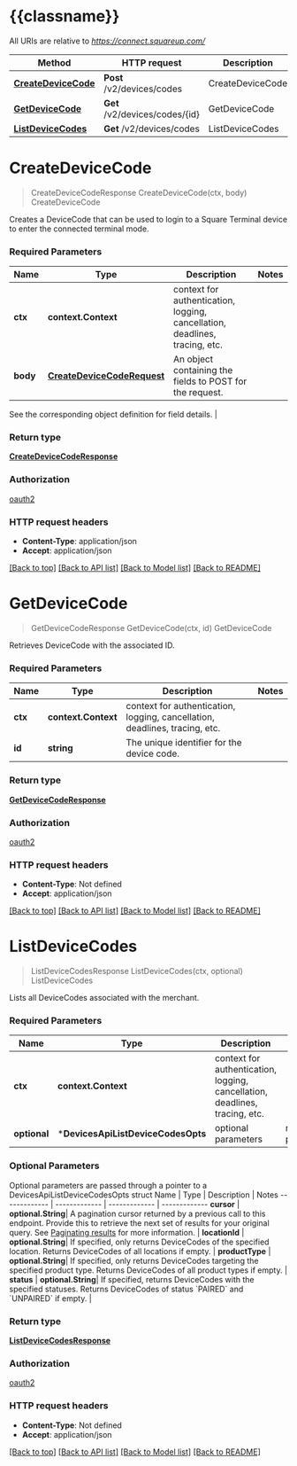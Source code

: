 # {{classname}}

All URIs are relative to *https://connect.squareup.com/*

Method | HTTP request | Description
------------- | ------------- | -------------
[**CreateDeviceCode**](DevicesApi.md#CreateDeviceCode) | **Post** /v2/devices/codes | CreateDeviceCode
[**GetDeviceCode**](DevicesApi.md#GetDeviceCode) | **Get** /v2/devices/codes/{id} | GetDeviceCode
[**ListDeviceCodes**](DevicesApi.md#ListDeviceCodes) | **Get** /v2/devices/codes | ListDeviceCodes

# **CreateDeviceCode**
> CreateDeviceCodeResponse CreateDeviceCode(ctx, body)
CreateDeviceCode

Creates a DeviceCode that can be used to login to a Square Terminal device to enter the connected terminal mode.

### Required Parameters

Name | Type | Description  | Notes
------------- | ------------- | ------------- | -------------
 **ctx** | **context.Context** | context for authentication, logging, cancellation, deadlines, tracing, etc.
  **body** | [**CreateDeviceCodeRequest**](CreateDeviceCodeRequest.md)| An object containing the fields to POST for the request.

See the corresponding object definition for field details. | 

### Return type

[**CreateDeviceCodeResponse**](CreateDeviceCodeResponse.md)

### Authorization

[oauth2](../README.md#oauth2)

### HTTP request headers

 - **Content-Type**: application/json
 - **Accept**: application/json

[[Back to top]](#) [[Back to API list]](../README.md#documentation-for-api-endpoints) [[Back to Model list]](../README.md#documentation-for-models) [[Back to README]](../README.md)

# **GetDeviceCode**
> GetDeviceCodeResponse GetDeviceCode(ctx, id)
GetDeviceCode

Retrieves DeviceCode with the associated ID.

### Required Parameters

Name | Type | Description  | Notes
------------- | ------------- | ------------- | -------------
 **ctx** | **context.Context** | context for authentication, logging, cancellation, deadlines, tracing, etc.
  **id** | **string**| The unique identifier for the device code. | 

### Return type

[**GetDeviceCodeResponse**](GetDeviceCodeResponse.md)

### Authorization

[oauth2](../README.md#oauth2)

### HTTP request headers

 - **Content-Type**: Not defined
 - **Accept**: application/json

[[Back to top]](#) [[Back to API list]](../README.md#documentation-for-api-endpoints) [[Back to Model list]](../README.md#documentation-for-models) [[Back to README]](../README.md)

# **ListDeviceCodes**
> ListDeviceCodesResponse ListDeviceCodes(ctx, optional)
ListDeviceCodes

Lists all DeviceCodes associated with the merchant.

### Required Parameters

Name | Type | Description  | Notes
------------- | ------------- | ------------- | -------------
 **ctx** | **context.Context** | context for authentication, logging, cancellation, deadlines, tracing, etc.
 **optional** | ***DevicesApiListDeviceCodesOpts** | optional parameters | nil if no parameters

### Optional Parameters
Optional parameters are passed through a pointer to a DevicesApiListDeviceCodesOpts struct
Name | Type | Description  | Notes
------------- | ------------- | ------------- | -------------
 **cursor** | **optional.String**| A pagination cursor returned by a previous call to this endpoint. Provide this to retrieve the next set of results for your original query.  See [Paginating results](#paginatingresults) for more information. | 
 **locationId** | **optional.String**| If specified, only returns DeviceCodes of the specified location. Returns DeviceCodes of all locations if empty. | 
 **productType** | **optional.String**| If specified, only returns DeviceCodes targeting the specified product type. Returns DeviceCodes of all product types if empty. | 
 **status** | **optional.String**| If specified, returns DeviceCodes with the specified statuses. Returns DeviceCodes of status &#x60;PAIRED&#x60; and &#x60;UNPAIRED&#x60; if empty. | 

### Return type

[**ListDeviceCodesResponse**](ListDeviceCodesResponse.md)

### Authorization

[oauth2](../README.md#oauth2)

### HTTP request headers

 - **Content-Type**: Not defined
 - **Accept**: application/json

[[Back to top]](#) [[Back to API list]](../README.md#documentation-for-api-endpoints) [[Back to Model list]](../README.md#documentation-for-models) [[Back to README]](../README.md)

